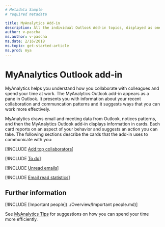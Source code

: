 ```yaml
---
# Metadata Sample
# required metadata

title: MyAnalytics Add-in
description: All the individual Outlook Add-in topics, displayed as one.
author: v-pascha
ms.author: v-pascha
ms.date: 2/16/2018
ms.topic: get-started-article
ms.prod: mya
---
```


# MyAnalytics Outlook add-in

MyAnalytics helps you understand how you collaborate with colleagues and spend your time at work. The MyAnalytics Outlook add-in appears as a pane in Outlook. It presents you with information about your recent collaboration and communcation patterns and it suggests ways that you can work more effectively.

MyAnalytics draws email and meeting data from Outlook, notices patterns, and then the MyAnalytics Outlook add-in displays information in cards. Each card reports on an aspect of your behavior and suggests an action you can take. The following sections describe the cards that the add-in uses to communicate with you:  


[!INCLUDE [Add top collaborators](MyA_Outlook_add_in/MyA_Add_in_Add_top_collab.md)]

[!INCLUDE [To do](MyA_Outlook_add_in/MyA_Add_in_To_do.md)]

[!INCLUDE [Unread emails](MyA_Outlook_add_in/MyA_Add_in_Unread_emails.md)]

[!INCLUDE [Email read statistics](MyA_Outlook_add_in/MyA_Add_in_Email_read_stats.md)]

## Further information

[!INCLUDE [Important people](../Overview/Important people.md)]

See [MyAnalytics Tips](../Overview/Tips.md) for suggestions on how you can spend your time more efficiently. 
